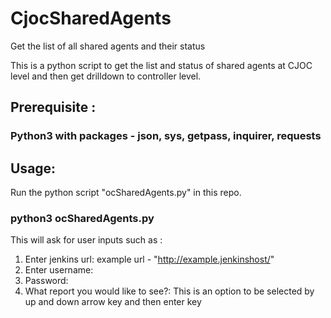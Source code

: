 # CjocSharedAgents
Get the list of all shared agents and their status

This is a python script to get the list and status of shared agents at CJOC level and then get drilldown to controller level.
## Prerequisite :
### Python3 with packages - json, sys, getpass, inquirer, requests

## Usage:
Run the python script "ocSharedAgents.py" in this repo.
### python3 ocSharedAgents.py
This will ask for user inputs such as :
1) Enter jenkins url: example url - "http://example.jenkinshost/"
2) Enter username:
3) Password:
4) What report you would like to see?: This is an option to be selected by up and down arrow key and then enter key

